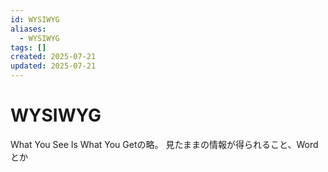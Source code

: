 ```yaml
---
id: WYSIWYG
aliases:
  - WYSIWYG
tags: []
created: 2025-07-21
updated: 2025-07-21
---
```


# WYSIWYG
What You See Is What You Getの略。
見たままの情報が得られること、Wordとか
